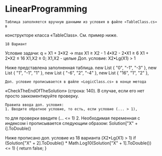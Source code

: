 # LinearProgramming

    Таблица заполняется вручную данными из условия в файле «TableClass.cs» в 
конструкторе класса «TableClass». См. пример ниже.

    18 Вариант
Условие задачи:  q = X1 + 3•X2 -> max
                 X1 ≥ X2 - 1
                 4•X2 - 2•X1 ≥ 6
                 X1 + 2•X2 ≤ 16
                 X1,X2 ≥ 0; X1,X2 - целые
Доп. условие:    X2•Lg(X1) > 1

Ниже представлена заполненная таблица.
new List<string> { "0", "-1", "-3" },
new List<string> { "1", "-1", "1" },
new List<string> { "-6", "2", "-4" },
new List<string> { "16", "1", "2" },

    Доп. условие прописывается в файле «LogicClass.cs» в конце метода 
«CheckTheEndOfTheSolution» (строка: 140). В случае, если его нет просто 
заккоментируйте проверку.

    Правила ввода доп. условия:
    1. Вводите обратное условие, то есть, если условие (... > 1),
то для проверки введите (... <= 1)
    2. Необходимая переменная с индексом i прописывается
следующим образом: Solution["X" + i].ToDouble()

Ниже прописано доп. условие из 18 варианта (X2•Lg(X1) > 1)
if (Solution["X" + 2].ToDouble() * Math.Log10(Solution["X" + 1].ToDouble()) <= 1)
{
    return false;
}
